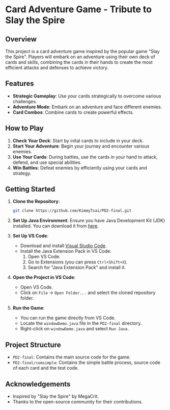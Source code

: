 # Card Adventure Game - Tribute to Slay the Spire

## Overview

This project is a card adventure game inspired by the popular game "Slay the Spire". Players will embark on an adventure using their own deck of cards and skills, combining the cards in their hands to create the most efficient attacks and defenses to achieve victory.

## Features

- **Strategic Gameplay**: Use your cards strategically to overcome various challenges.
- **Adventure Mode**: Embark on an adventure and face different enemies.
- **Card Combos**: Combine cards to create powerful effects.

## How to Play

1. **Check Your Deck**: Start by inital cards to include in your deck.
2. **Start Your Adventure**: Begin your journey and encounter various enemies.
3. **Use Your Cards**: During battles, use the cards in your hand to attack, defend, and use special abilities.
4. **Win Battles**: Defeat enemies by efficiently using your cards and strategy.

## Getting Started

1. **Clone the Repository**:

    ```bash
    git clone https://github.com/KimmyTsai/PD2-final.git
    ```

2. **Set Up Java Environment**:
    Ensure you have Java Development Kit (JDK) installed. You can download it from [here](https://www.oracle.com/java/technologies/javase-downloads.html).

3. **Set Up VS Code**:
    - Download and install [Visual Studio Code](https://code.visualstudio.com/).
    - Install the Java Extension Pack in VS Code:
      1. Open VS Code.
      2. Go to Extensions (you can press `Ctrl+Shift+X`).
      3. Search for "Java Extension Pack" and install it.

4. **Open the Project in VS Code**:
    - Open VS Code.
    - Click on `File` -> `Open Folder...` and select the cloned repository folder.

5. **Run the Game**:
    - You can run the game directly from VS Code.
    - Locate the `windowDemo.java` file in the `PD2-final` directory.
    - Right-click on `windowDemo.java` and select `Run Java`.

## Project Structure

- `PD2-final`: Contains the main source code for the game.
- `PD2-final/comsimple`: Contains the simple battle process, source code of each card and the test code.

## Acknowledgements

- Inspired by "Slay the Spire" by MegaCrit.
- Thanks to the open-source community for their contributions.
